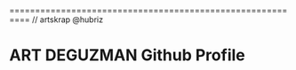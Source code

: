 ==========================================================
// artskrap
@hubriz 

ART DEGUZMAN
Github Profile
==========================================================


